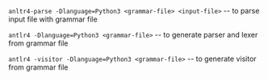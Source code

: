 `anltr4-parse -Dlanguage=Python3 <grammar-file> <input-file>` -- to parse input file with grammar file

`antlr4 -Dlanguage=Python3 <grammar-file>` -- to generate parser and lexer from grammar file

`antlr4 -visitor -Dlanguage=Python3 <grammar-file>` -- to generate visitor from grammar file
